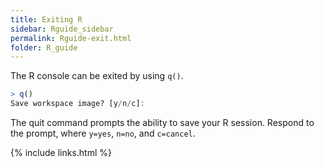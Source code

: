 ```yaml
---
title: Exiting R
sidebar: Rguide_sidebar
permalink: Rguide-exit.html
folder: R_guide
---
```


<link rel="stylesheet" href="css/theme-pink.css">

The R console can be exited by using `q()`.
```R
> q()
Save workspace image? [y/n/c]:
```
The quit command prompts the ability to save your R session.
Respond to the prompt, where  `y=yes`, `n=no`, and `c=cancel`.

{% include links.html %}
